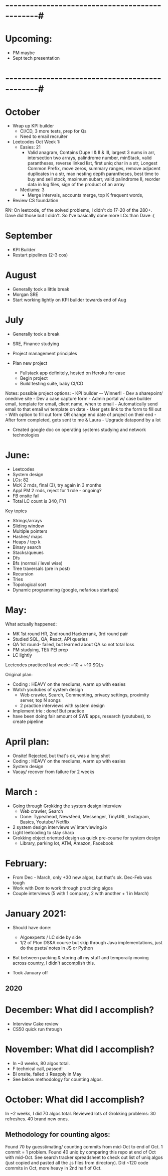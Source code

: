 # ----------------------------------------------#

# Upcoming: 
* PM maybe
* Sept tech presentation

# ----------------------------------------------#


# October
- Wrap up KPI builder 
    - CI/CD, 3 more tests, prep for Qs
    - Need to email recruiter
- Leetcodes Oct Week 1:
    - Easies: 21
        - Valid anagram, Contains Dupe I & II & III, largest 3 nums in arr, intersection two arrays, palindrome number, minStack, valid parantheses, reverse linked list, first uniq char in a str, Longest Common Prefix, move zeros, summary ranges, remove adjacent duplicates in a str, max nesting depth parantheses, best time to buy and sell stock, maximum subarr, valid palindrome II, reorder data in log files, sign of the product of an array
    - Mediums: 3
        - Merge intervals, accounts merge, top K frequent words,  
- Review CS foundation 

RN: On leetcode, of the solved problems, I didn't do 17-20 of the 280+. Dave did those but I didn't. So I've basically done more LCs than Dave :(


# September 
- KPI Builder 
- Restart pipelines (2-3 cos)


# August 
- Generally took a little break
- Morgan SRE
- Start working lightly on KPI builder towards end of Aug


# July 
- Generally took a break
- SRE, Finance studying 
- Project management principles

- Plan new project
    - Fullstack app definitely, hosted on Heroku for ease
    - Begin project
    - Build testing suite, baby CI/CD

Notes: possible project options:
    - KPI builder -- Winner!! 
    - Dev a sharepoint/ onedrive site
    - Dev a case capture form
        - Admin portal w/ case builder email, template for email, client name, when to email
        - Automatically send email to that email w/ template on date
        - User gets link to the form to fill out
        - With option to fill out form OR change end date of project on their end 
        - After form completed, gets sent to me & Laura
    - Upgrade datapond by a lot

- Created google doc on operating systems studying and  network technologies



# June:
- Leetcodes
- System design
- LCs: 82
- McK 2 rnds, final (3), try again in 3 months
- Appl PM 2 rnds, reject for 1 role - ongoing?
- FB onsite fail 
- Total LC count is 340, FYI

Key topics
- Strings/arrays
- Sliding window
- Multiple pointers
- Hashes/ maps
- Heaps / top k
- Binary search
- Stacks/queues
- Dfs
- Bfs (normal / level wise)
- Tree traversals (pre in post)
- Recursion
- Tries
- Topological sort 
- Dynamic programming (google, nefarious startups)



# May: 
What actually happened: 
- MK 1st round HR, 2nd round Hackerrank, 3rd round pair
- Studied SQL, QA, React, API queries
- QA 1st round- failed, but learned about QA so not total loss
- PM studying, TEI/ PEI prep
- LC lightly

Leetcodes practiced last week:  ~10 + ~10 SQLs

Original plan: 
- Coding : HEAVY on the mediums, warm up with easies
- Watch youtubes of system design 
    - Web crawler, Search, Commenting, privacy settings, proximity server, top N songs
    - 2 practice interviews with system design 
- Implement trie : done! But practice 
- have been doing fair amount of SWE apps, research (youtubes), to 
create pipeline


# April plan:
- Onsite! Rejected, but that's ok, was a long shot
- Coding : HEAVY on the mediums, warm up with easies
- System design 
- Vacay/ recover from failure for 2 weeks 


# March : 
- Going through Grokking the system design interview 
    - Web crawler, Search
    - Done: Typeahead, Newsfeed, Messenger, TinyURL, Instagram, Basics, 
    Youtube/ Netflix
- 2 system design interviews w/ interviewing.io
- Light leetcoding to stay sharp 
- Grokking object oriented design as quick pre-course for system design 
    - Library, parking lot, ATM, Amazon, Facebook 


# February:
- From Dec - March, only +30 new algos, but that's ok. Dec-Feb was tough 
- Work with Dom to work through practicing algos 
- Couple interviews (5 with 1 company, 2 with another + 1 in March)


# January 2021:
- Should have done:
    * Algoexperts / LC side by side
    * 1/2 of Pton DS&A course but skip through Java implementations, just do the psets/ notes in JS or Python 

- But between packing & storing all my stuff and temporaily moving across country, I didn't accomplish this. 
- Took January off 

## 2020

# December: What did I accomplish?
- Interview Cake review 
- CS50 quick run through


# November: What did I accomplish?
- In ~3 weeks, 80 algos total. 
- F technical call, passed! 
- Bl onsite, failed :( Reapply in May 
- See below methodology for counting algos.


# October: What did I accomplish?
In ~2 weeks, I did 70 algos total. Reviewed lots of Grokking problems: 30 refreshes. 40 brand new ones. 


## Methodology for counting algos: 
Found 70 by guesstimating/ counting commits from mid-Oct to end of Oct. 1 commit = 1 problem. Found 40 uniq by comparing this repo at end of Oct with mid-Oct. See search tracker spreadsheet to check out list of uniq algos (just copied and pasted all the .js files from directory). Did ~120 code commits in Oct, more heavy in 2nd half of Oct. 


